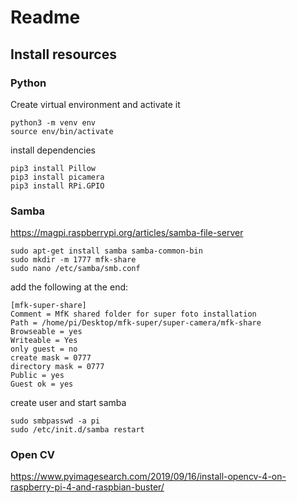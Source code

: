 # Readme
## Install resources
### Python
Create virtual environment and activate it

    python3 -m venv env
    source env/bin/activate

install dependencies

    pip3 install Pillow
    pip3 install picamera
    pip3 install RPi.GPIO

### Samba
https://magpi.raspberrypi.org/articles/samba-file-server

    sudo apt-get install samba samba-common-bin
    sudo mkdir -m 1777 mfk-share
    sudo nano /etc/samba/smb.conf

add the following at the end:

    [mfk-super-share]
    Comment = MfK shared folder for super foto installation
    Path = /home/pi/Desktop/mfk-super/super-camera/mfk-share
    Browseable = yes
    Writeable = Yes
    only guest = no
    create mask = 0777
    directory mask = 0777
    Public = yes
    Guest ok = yes

create user and start samba

    sudo smbpasswd -a pi
    sudo /etc/init.d/samba restart

### Open CV
https://www.pyimagesearch.com/2019/09/16/install-opencv-4-on-raspberry-pi-4-and-raspbian-buster/

